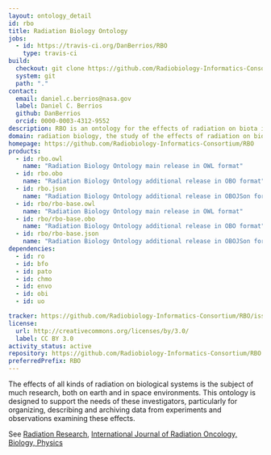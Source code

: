```yaml
---
layout: ontology_detail
id: rbo
title: Radiation Biology Ontology
jobs:
  - id: https://travis-ci.org/DanBerrios/RBO
    type: travis-ci
build:
  checkout: git clone https://github.com/Radiobiology-Informatics-Consortium/RBO.git
  system: git
  path: "."
contact:
  email: daniel.c.berrios@nasa.gov
  label: Daniel C. Berrios
  github: DanBerrios
  orcid: 0000-0003-4312-9552
description: RBO is an ontology for the effects of radiation on biota in terrestrial and space environments.
domain: radiation biology, the study of the effects of radiation on biological systems
homepage: https://github.com/Radiobiology-Informatics-Consortium/RBO
products:
  - id: rbo.owl
    name: "Radiation Biology Ontology main release in OWL format"
  - id: rbo.obo
    name: "Radiation Biology Ontology additional release in OBO format"
  - id: rbo.json
    name: "Radiation Biology Ontology additional release in OBOJSon format"
  - id: rbo/rbo-base.owl
    name: "Radiation Biology Ontology main release in OWL format"
  - id: rbo/rbo-base.obo
    name: "Radiation Biology Ontology additional release in OBO format"
  - id: rbo/rbo-base.json
    name: "Radiation Biology Ontology additional release in OBOJSon format"
dependencies:
  - id: ro
  - id: bfo
  - id: pato
  - id: chmo
  - id: envo
  - id: obi
  - id: uo

tracker: https://github.com/Radiobiology-Informatics-Consortium/RBO/issues
license:
  url: http://creativecommons.org/licenses/by/3.0/
  label: CC BY 3.0
activity_status: active
repository: https://github.com/Radiobiology-Informatics-Consortium/RBO
preferredPrefix: RBO
---
```


The effects of all kinds of radiation on biological systems is the subject of much research, both on earth and in space environments.  This ontology is designed to support the needs of these investigators, particularly for organizing, describing and archiving data from experiments and observations examining these effects.  

See [Radiation Research](https://meridian.allenpress.com/radiation-research), [International Journal of Radiation Oncology, Biology, Physics](https://www.redjournal.org/) 

